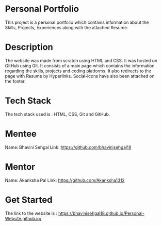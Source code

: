 # Personal Portfolio
This project is a personal portfolio which contains information about the Skills, Projects, Experiences along with the attached Resume.
# Description 
The website was made from scratch using HTML and CSS. It was hosted on GitHub using Git. It consists of a main page which contains the information regarding the skills, projects and coding platforms. It also redirects to the page with Resume by Hyperlinks. Social-icons have also been attached on the footer.
# Tech Stack
The tech stack used is : HTML, CSS, Git and GitHub.
# Mentee
Name: Bhavini Sehgal
Link: https://github.com/bhavinisehgal18
# Mentor
Name: Akanksha Pal
Link: https://github.com/Akanksha1312
# Get Started
The link to the website is : https://bhavinisehgal18.github.io/Personal-Website.github.io/
